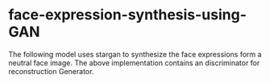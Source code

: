 # face-expression-synthesis-using-GAN
The following model uses stargan to synthesize the face expressions form a neutral face image. The above implementation contains an discriminator for reconstruction Generator.
